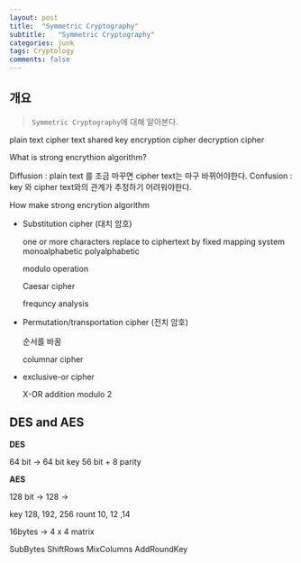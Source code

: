 ```yaml
---
layout: post
title:  "Symmetric Cryptography"
subtitle:   "Symmetric Cryptography"
categories: junk 
tags: Cryptology
comments: false
---
```


## 개요
> `Symmetric Cryptography`에 대해 알아본다.

plain text
cipher text
shared key
encryption cipher
decryption cipher

What is strong encrythion algorithm?

Diffusion : plain text 를 조금 마꾸면 cipher text는 마구 바뀌어야한다.
Confusion : key 와 cipher text와의 관계가 추정하기 어려워야한다.

How make strong encrytion algorithm

- Substitution cipher (대치 암호)

    one or more characters replace to ciphertext by fixed mapping system
    monoalphabetic
    polyalphabetic

    modulo operation

    Caesar cipher

    frequncy analysis
- Permutation/transportation cipher (전치 암호)
    
    순서를 바꿈

    columnar cipher


- exclusive-or cipher

    X-OR
    addition modulo 2

## DES and AES

**DES**

64 bit -> 64 bit
key 56 bit + 8 parity

**AES**

128 bit -> 128 ->

key 128, 192, 256
rount 10, 12 ,14

16bytes -> 4 x 4 matrix

SubBytes
ShiftRows
MixColumns
AddRoundKey
